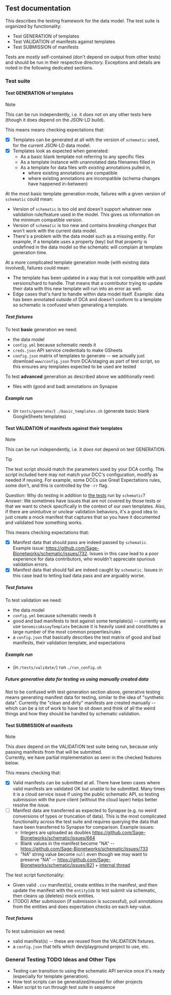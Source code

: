 ## Test documentation

This describes the testing framework for the data model. 
The test suite is organized by functionality: 
- Test GENERATION of templates
- Test VALIDATION of manifests against templates
- Test SUBMISSION of manifests

Tests are *mostly* self-contained (don't depend on output from other tests) and should be run in their respective directory.
Exceptions and details are noted in the following dedicated sections.

### Test suite

#### Test GENERATION of templates

> [!NOTE]
> This can be run independently, i.e. it *does not* on any other tests here (though it does depend on the JSON-LD build).

This means means checking expectations that:
- [x] Templates can be generated at all with the version of `schematic` used, for the current JSON-LD data model. 
- [x] Templates look as expected when generated:
    - As a basic blank template not referring to any specific files
    - As a template instance with unannotated data filenames filled in
    - As a template for data files with *existing* annotations pulled in,
        - where existing annotations are compatible
        - where existing annotations are incompatible (schema changes have happened in-between)

At the most basic template generation mode, failures with a given version of `schematic` could mean:
- Version of `schematic` is too old and doesn't support whatever new validation rule/feature used in the model. This gives us information on the minimum compatible version.
- Version of `schematic` is too new and contains *breaking changes* that won't work with the current data model.  
- There's a problem with the data model such as a missing entity. For example, if a template uses a property (key) but that property is undefined in the data model so the schematic will complain at template generation time. 

At a more complicated template generation mode (with existing data involved), failures could mean:
- The template has been updated in a way that is not compatible with past versions/hard to handle. That means that a contributor trying to update their data with this new template will run into an error as well.
- Edge cases that's hard to handle within data model itself. Example: data has been annotated outside of DCA and doesn't conform to a template so schematic is confused when generating a template. 

##### Test fixtures

To test **basic** generation we need:
- the data model
- `config.yml` because schematic needs it
- `creds.json` API service credentials to make GSheets
- `config.json` matrix of templates to generate -- we actually just download `www/config.json` from DCA/staging as part of test script, so this ensures any templates expected to be used are tested

To test **advanced** generation as described above we additionally need:
- files with (good and bad) annotations on Synapse

##### Example run

- (in `tests/generate/`) `./basic_templates.sh` (generate basic blank GoogleSheets templates)

#### Test VALIDATION of manifests against their templates

> [!NOTE]
> This can be run independently, i.e. it *does not* depend on test GENERATION.

> [!TIP]
> The test script should match the parameters used by your DCA config.
> The script included here may not match your DCC's configuration, modify as needed if reusing.
> For example, some DCCs use Great Expectations rules, some don't, and this is controlled by the `-rr` flag. 

Question: Why do testing in addition to [the tests](https://github.com/Sage-Bionetworks/schematic/tree/develop/tests/data/mock_manifests) run by `schematic`?  
Answer: We sometimes have issues that are not covered by those tests or that we want to check specifically in the context of our own templates. 
Also, if there are unintuitive or unclear validation behaviors, it's a good idea to just create a mock manifest that captures that so you have it documented and validated how something works.

This means checking expectations that:
- [x] Manifest data that should pass are indeed passed by `schematic`. Example issue: https://github.com/Sage-Bionetworks/schematic/issues/732. Issues in this case lead to a poor experience for data contributors, who wouldn't appreciate spurious validation errors. 
- [x] Manifest data that should fail are indeed caught by `schematic`. Issues in this case lead to letting bad data pass and are arguably worse.  

##### Test fixtures 

To test validation we need:
- the data model 
- `config.yml` because schematic needs it
- good and bad manifests to test against some template(s) -- currently we use `GenomicsAssayTemplate` because it is heavily used and constitutes a large number of the most common properties/rules
- a `config.json` that basically describes the test matrix of good and bad manifests, their validation template, and expectations

##### Example run

- (in `/tests/validate/`) run `./run_config.sh`

##### Future generative data for testing vs using manually created data

Not to be confused with test generation section above, generative testing means generating manifest data for testing, similar to the idea of "synthetic data". Currently the "clean and dirty" manifests are created manually -- which can be a lot of work to have to sit down and think of all the weird things and how they should be handled by schematic validation. 

#### Test SUBMISSION of manifests

> [!NOTE]
> This *does* depend on the VALIDATION test suite being run, because only passing manifests from that will be submitted.  
Currently, we have partial implementation as seen in the checked features below.

This means checking that:
- [x] Valid manifests can be submitted at all. There have been cases where valid manifests are validated OK but unable to be submitted.
      Many times it is a cloud service issue if using the public schematic API, so testing submission with the pure client (without the cloud layer) helps better resolve the issue.  
- [ ] Manifest data are transferred as expected to Synapse (e.g. no weird conversions of types or truncation of data).
      This is the most complicated functionality across the test suite and requires querying the data that have been transferred to Synapse for comparison. Example issues: 
  - Integers are uploaded as doubles https://github.com/Sage-Bionetworks/schematic/issues/664
  - Blank values in the manifest become "NA" -- https://github.com/Sage-Bionetworks/schematic/issues/733
  - "NA" string value become `null` even though we may want to preserve "NA" -- https://github.com/Sage-Bionetworks/schematic/issues/821 + [internal thread](https://sagebionetworks.slack.com/archives/C01ANC02U59/p1681769606510569?thread_ts=1681769370.017039&cid=C01ANC02U59)

The test script functionality:
- Given valid `.csv` manifest(s), create entities in the manifest, and then update the manifest with the `entityId`s to test submit via schematic, then cleans up (deletes) mock entities.
- (TODO) After submission (if submission is successful), pull annotations from the entities and does expectation checks on each key-value.

##### Test fixtures

To test submission we need:
- valid manifest(s)  -- these are reused from the VALIDATION fixtures.
- a `config.json` that tells which dev/playground project to use, etc.

### General Testing TODO Ideas and Other Tips

- Testing can transition to using the schematic API service once it's ready (especially for template generation).
- How test scripts can be generalized/reused for other projects
- Main script to run through test suite in sequence 

